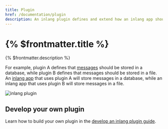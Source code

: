 ```yaml
---
title: Plugin
href: /documentation/plugin
description: An inlang plugin defines and extend how an inlang app should behave.
---
```


# {% $frontmatter.title %}

{% $frontmatter.description %}

For example, plugin A defines that [messages](/documentation/message) should be stored in a database, while plugin B defines that messages should be stored in a file. An [inlang app](/documentation/inlang-app) that uses plugin A will store messages in a database, while an inlang app that uses plugin B will store messages in a file.

![inlang plugin](https://cdn.jsdelivr.net/gh/inlang/inlang/inlang/documentation/assets/plugin.jpg)

## Develop your own plugin

Learn how to build your own plugin in the [develop an inlang plugin guide](/documentation/develop-plugin).
